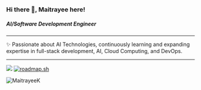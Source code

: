 ### Hi there 👋, Maitrayee here!
##### AI/Software Development Engineer

---
✨ Passionate about AI Technologies, continuously learning and expanding expertise in full-stack development, AI, Cloud Computing, and DevOps.
<!--
**MaitrayeeK/MaitrayeeK** is a ✨ _special_ ✨ repository because its `README.md` (this file) appears on your GitHub profile.

Here are some ideas to get you started:

- 🔭 I’m currently working on ...
- 🌱 I’m currently learning ...
- 👯 I’m looking to collaborate on ...
- 🤔 I’m looking for help with ...
- 💬 Ask me about ...
- 📫 How to reach me: ...
- 😄 Pronouns: ...
- ⚡ Fun fact: ...
-->

----
<img src="https://github-readme-streak-stats.herokuapp.com/?user=MaitrayeeK&theme=default"/> <a href="https://roadmap.sh"><img src="https://roadmap.sh/card/wide/64b93d528a29ad56fa9b3e1a?variant=light&roadmaps=cpp%2Cdatastructures-and-algorithms%2Cpython%2Clinux" alt="roadmap.sh"/></a>

<!--- [![Maitrayee's GitHub stats](https://github-readme-stats.vercel.app/api?username=MaitrayeeK&show_icons=true&theme=dark)](https://github.com/MaitrayeeK/github-readme-stats)-->

<!-- ![Top Langs](https://github-readme-stats.vercel.app/api/top-langs/?username=MaitrayeeK&hide_progress=true)-->


<!-- <img src="https://raw.githubusercontent.com/MaitrayeeK/MaitrayeeK/output/github-contribution-grid-snake.svg" /> -->


<p align="left"> <img src="https://komarev.com/ghpvc/?username=MaitrayeeK&label=Profile%20views&color=0e75b6&style=flat" alt="MaitrayeeK" /> </p>

